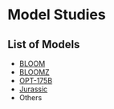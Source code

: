 # Model Studies

## List of Models

- [BLOOM](https://huggingface.co/bigscience/bloom)
- [BLOOMZ](https://huggingface.co/bigscience/bloomz)
- [OPT-175B](https://opt.alpa.ai/)
- [Jurassic](https://ai21.com)
- Others